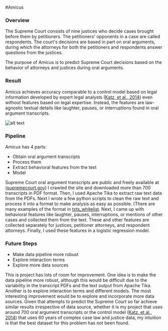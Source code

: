 #Amicus
### Overview
The Supreme Court consists of nine justices who decide cases brought before them by petitioners. The petitioners' opponents in a case are called respondents. The court's decisions are based in part on oral arguments, during which the attorneys for both the petitioners and respondents answer questions from the justices. 

The purpose of Amicus is to predict Supreme Court decisions based on the behavior of attorneys and justices during oral arguments. 

### Result
Amicus achieves accuracy comparable to a control model based on legal information developed by expert legal analysts ([Katz, et al., 2014](http://papers.ssrn.com/sol3/papers.cfm?abstract_id=2463244)) even without features based on legal expertise. Instead, the features are law-agnostic textual details like laughter, pauses, or interruptions found in oral argument transcripts.

![alt text](/court.jpg)

### Pipeline 
Amicus has 4 parts:
  - Obtain oral argument transcripts
  - Process them
  - Extract behavioral features from the text
  - Model

Supreme Court oral argument transcripts are public and freely available at ([supremecourt.gov](http://www.supremecourt.gov)) I crawled the site and downloaded more than 700 transcripts in PDF format. Then, I used Apache Tika to extract raw text data from the PDFs. Next I wrote a few python scripts to clean the raw text and process it into a format to make analysis as easy as possible. (There are many examples of the format in [txts_whitelist](https://github.com/michael-grotelueschen/amicus/tree/master/txts_whitelist). Next, I came up with behavioral features like laughter, pauses, interruptions, or mentions of other cases and collected them from the text. These and other features are collected separately for justices, petitioner attorneys, and respondent attorneys. Finally, I used these features in a logistic regression model.

### Future Steps
  - Make data pipeline more robust
  - Explore interaction terms
  - Explore more data sources

This is project has lots of room for improvement. One idea is to make the data pipeline more robust, although this would be difficult due to the variability in the transcript PDFs and the text output from Apache Tika. Another is to explore interaction terms and different models. The most interesting improvement would be to explore and incorporate more data sources. Given that attempts to predict the Supreme Court so far achieve similar results irrespective of data source, whether it is my project that uses around 700 oral argument transcripts or the control model ([Katz, et al., 2014](http://papers.ssrn.com/sol3/papers.cfm?abstract_id=2463244)) that uses 60 years of complex case law and justice data, my intuition is that the best dataset for this problem has not been found.
